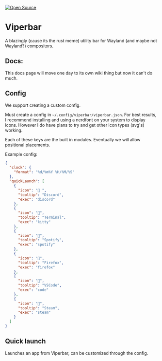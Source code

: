 [![Open Source](https://badges.frapsoft.com/os/v1/open-source.svg?v=103)](https://opensource.org/) 

# Viperbar

A blazingly (cause its the rust meme) utility bar for Wayland (and maybe not Wayland?) compositors.

## Docs:

This docs page will move one day to its own wiki thing but now it can't do much.

## Config

We support creating a custom config.

Must create a config in `~/.config/viperbar/viperbar.json`. For best results, I recommend installing and using a nerdfont on your system to display icons. However I do have plans to try and get other icon types (svg's) working.

Each of these keys are the built in modules. Eventually we will allow positional placements.

Example config:

```json
{
  "clock": {
    "format": "%d/%m%Y %H/%M/%S"
  },
  "quickLaunch": [
    {
      "icon": " ",
      "tooltip": "Discord",
      "exec": "discord"
    },
    {
      "icon": "",
      "tooltip": "Terminal",
      "exec": "kitty"
    },
    {
      "icon": "",
      "tooltip": "Spotify",
      "exec": "spotify"
    },
    {
      "icon": "󰈹",
      "tooltip": "Firefox",
      "exec": "firefox"
    },
    {
      "icon": "󰨞",
      "tooltip": "VSCode",
      "exec": "code"
    },
    {
      "icon": "",
      "tooltip": "Steam",
      "exec": "steam"
    }
  ]
}
```

## Quick launch

Launches an app from Viperbar, can be customized through the config.
